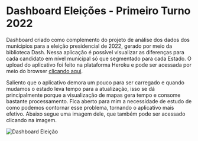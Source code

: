 # Dashboard Eleições - Primeiro Turno 2022

Dashboard criado como complemento do projeto de análise dos dados dos munícipios para a eleição presidencial de 2022, gerado por meio da biblioteca Dash. Nessa aplicação é possível visualizar as diferenças para cada candidato em nível municipal só que segmentado para cada Estado. O upload do aplicativo foi feito na plataforma Heroku e pode ser acessada por meio do browser [clicando aqui](https://pancake-sidecar-stumbling-ks7z.herokuapp.com/).

Saliento que o aplicativo demora um pouco para ser carregado e quando mudamos o estado leva tempo para a atualização, isso se dá principalmente porque a visualização de mapas gera tempo e consome bastante processamento. Fica aberto para mim a necessidade de estudo de como podemos contornar esse problema, tornando o aplicativo mais efetivo. Abaixo segue uma imagem dele, que também pode ser acessado clicando na imagem.

![Dashboard Eleição](https://pancake-sidecar-stumbling-ks7z.herokuapp.com/)
